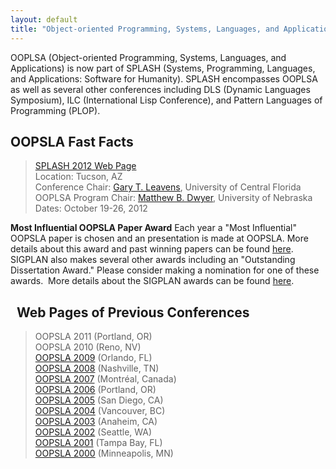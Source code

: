 ```yaml
---
layout: default
title: "Object-oriented Programming, Systems, Languages, and Applications (OOPSLA)"
---
```

OOPLSA (Object-oriented Programming, Systems, Languages, and
Applications) is now part of SPLASH (Systems, Programming,
Languages, and Applications: Software for Humanity). SPLASH
encompasses OOPLSA as well as several other conferences including
DLS (Dynamic Languages Symposium), ILC (International Lisp
Conference), and Pattern Languages of Programming (PLOP).   

OOPSLA Fast Facts
-----------------


> [SPLASH 2012 Web Page](http://splashcon.org/)  
> Location: Tucson, AZ  
> Conference Chair:
> [Gary T. Leavens](chair@splashcon.org), University of Central Florida  
> OOPLSA Program Chair:
> [Matthew B. Dwyer](oopsla@splashcon.org), University of Nebraska  
> Dates: October 19-26, 2012  

**Most Influential OOPSLA Paper Award**
Each year a "Most Influential" OOPSLA paper is chosen and an
presentation is made at OOPSLA. More details about this award and
past winning papers can be found [here](Awards/Conferences/OOPSLA/Main). SIGPLAN
also makes several other awards including an "Outstanding
Dissertation Award." Please consider making a nomination for one of
these awards.&#160; More details about the SIGPLAN awards can be found
[here](Awards/Main).

&#160;
Web Pages of Previous Conferences
---------------------------------

> OOPSLA 2011 (Portland, OR)  
> OOPSLA 2010 (Reno, NV)  
> [OOPSLA 2009](http://www.oopsla.org/oopsla2009/) (Orlando, FL)  
> [OOPSLA 2008](http://www.oopsla.org/oopsla2008/) (Nashville, TN)  
> [OOPSLA 2007](http://www.oopsla.org/oopsla2007/) (Montr&#233;al, Canada)  
> [OOPSLA 2006](http://www.oopsla.org/2006/) (Portland, OR)  
> [OOPSLA 2005](http://www.oopsla.org/2005/) (San Diego, CA)  
> [OOPSLA 2004](http://www.oopsla.org/2004/) (Vancouver, BC)  
> [OOPSLA 2003](http://www.oopsla.org/oopsla2003/files/) (Anaheim, CA)  
> [OOPSLA 2002](http://oopsla.acm.org/oopsla2002/) (Seattle, WA)  
> [OOPSLA 2001](http://oopsla.acm.org/oopsla2001/) (Tampa Bay, FL)  
> [OOPSLA 2000](http://oopsla.acm.org/oopsla2k/) (Minneapolis, MN)   
